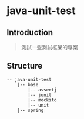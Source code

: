 # java-unit-test
## Introduction
> 測試一些測試框架的專案
## Structure
```
-- java-unit-test 
    |-- base 
        |-- assertj 
        |-- junit
        |-- mockito
        |-- unit
    |-- spring
```
